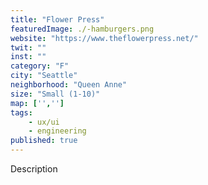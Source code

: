 ```yaml
---
title: "Flower Press"
featuredImage: ./-hamburgers.png
website: "https://www.theflowerpress.net/"
twit: ""
inst: ""
category: "F"
city: "Seattle"
neighborhood: "Queen Anne"
size: "Small (1-10)"
map: ['','']
tags:
    - ux/ui
    - engineering
published: true
---
```


Description

